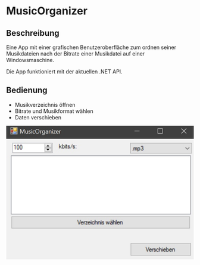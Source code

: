 # MusicOrganizer

## Beschreibung
Eine App mit einer grafischen Benutzeroberfläche zum ordnen seiner Musikdateien nach der Bitrate einer Musikdatei auf einer Windowsmaschine.

Die App funktioniert mit der aktuellen .NET API.

## Bedienung
- Musikverzeichnis öffnen
- Bitrate und Musikformat wählen
- Daten verschieben 


<p align="center">
  <img src="/image/screenshot.jpg" alt="MusicOrganizer GUI"/>
</p>